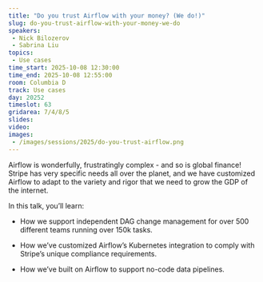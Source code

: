 ```yaml
---
title: "Do you trust Airflow with your money? (We do!)"
slug: do-you-trust-airflow-with-your-money-we-do
speakers:
 - Nick Bilozerov
 - Sabrina Liu
topics:
 - Use cases
time_start: 2025-10-08 12:30:00
time_end: 2025-10-08 12:55:00
room: Columbia D
track: Use cases
day: 20252
timeslot: 63
gridarea: 7/4/8/5
slides:
video:
images:
 - /images/sessions/2025/do-you-trust-airflow.png
---
```


Airflow is wonderfully, frustratingly complex - and so is global finance! Stripe has very specific needs all over the planet, and we have customized Airflow to adapt to the variety and rigor that we need to grow the GDP of the internet.


In this talk, you’ll learn:

- How we support independent DAG change management for over 500 different teams running over 150k tasks.

- How we’ve customized Airflow’s Kubernetes integration to comply with Stripe’s unique compliance requirements.

- How we’ve built on Airflow to support no-code data pipelines.